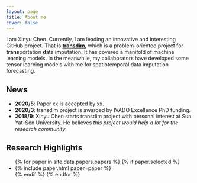 ```yaml
---
layout: page
title: About me
cover: false
---
```


I am Xinyu Chen. Currently, I am leading an innovative and interesting GitHub project. That is [**transdim**](https://github.com/xinychen/transdim), which is a problem-oriented project for **trans**portation **d**ata **im**putation. It has covered a manifold of machine learning models. In the meanwhile, my collaborators have developed some tensor learning models with me for spatiotemporal data imputation forecasting.


## News
* **2020/5**: Paper xx is accepted by xx.
* **2020/3**: transdim project is awarded by IVADO Excellence PhD funding.
* **2018/9**: Xinyu Chen starts transdim project with personal interest at Sun Yat-Sen University. He believes *this project would help a lot for the research community*.

## Research Highlights

<ul>
{% for paper in site.data.papers.papers %}
  {% if paper.selected %}
  <li>
  {% include paper.html paper=paper %}
  </li>
  {% endif %}
{% endfor %}
</ul>

